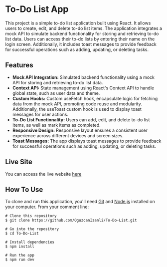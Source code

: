 # To-Do List App

This project is a simple to-do list application built using React. It allows users to create, edit, and delete to-do list items. The application integrates a mock API to simulate backend functionality for storing and retrieving to-do list data. Users can access their to-do lists by entering their name on the login screen. Additionally, it includes toast messages to provide feedback for successful operations such as adding, updating, or deleting tasks.

## Features

- **Mock API Integration:** Simulated backend functionality using a mock API for storing and retrieving to-do list data.
- **Context API:** State management using React's Context API to handle global state, such as user data and theme.
- **Custom Hooks:** Custom useFetch hook, encapsulate logic for fetching data from the mock API, promoting code reuse and modularity. Additionally, the useToast custom hook is used to display toast messages for user actions.
- **To-Do List Functionality:** Users can add, edit, and delete to-do list items, as well as mark items as completed.
- **Responsive Design:** Responsive layout ensures a consistent user experience across different devices and screen sizes.
- **Toast Messages:** The app displays toast messages to provide feedback for successful operations such as adding, updating, or deleting tasks.

## Live Site

You can access the live website [here](https://logintodoapp.netlify.app/)

## How To Use

To clone and run this application, you'll need [Git](https://git-scm.com/) and [Node.js](https://nodejs.org/en) installed on your computer. From your comment line:

```
# Clone this repository
$ git clone https://github.com/OguzcanIzanli/To-Do-List.git

# Go into the repository
$ cd To-Do-List

# Install dependencies
$ npm install

# Run the app
$ npm run dev
```
